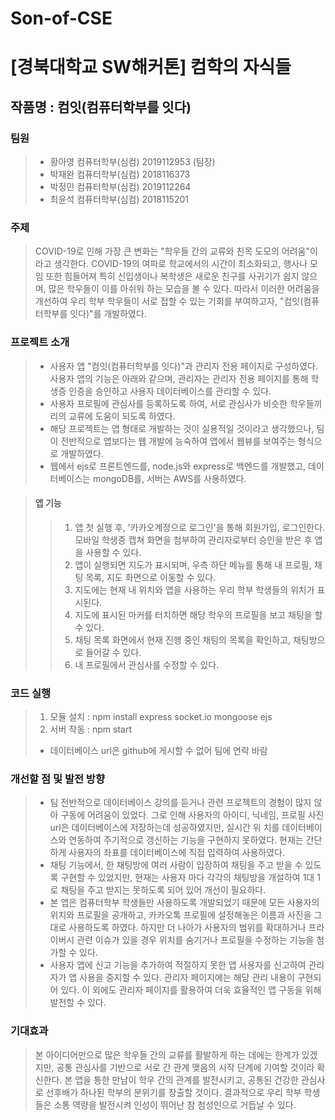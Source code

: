 # Son-of-CSE
# [경북대학교 SW해커톤] 컴학의 자식들
## 작품명 : 컴잇(컴퓨터학부를 잇다) 

### 팀원 
>- 황아영 컴퓨터학부(심컴) 2019112953 (팀장)
>- 박재완 컴퓨터학부(심컴) 2018116373
>- 박정민 컴퓨터학부(심컴) 2019112264
>- 최윤석 컴퓨터학부(심컴) 2018115201

### 주제
>COVID-19로 인해 가장 큰 변화는 "학우들 간의 교류와 친목 도모의 어려움"이라고 생각한다. COVID-19의 여파로 학교에서의 시간이 최소화되고, 행사나 모임 또한 힘들어져 특히 신입생이나 복학생은 새로운 친구를 사귀기가 쉽지 않으며, 많은 학우들이 이를 아쉬워 하는 모습을 볼 수 있다. 따라서 이러한 어려움을 개선하여 우리 학부 학우들이 서로 접할 수 있는 기회를 부여하고자, "컴잇(컴퓨터학부를 잇다)"를 개발하였다.

### 프로젝트 소개
>- 사용자 앱 "컴잇(컴퓨터학부를 잇다)"과 관리자 전용 페이지로 구성하였다. 사용자 앱의 기능은 아래와 같으며, 관리자는 관리자 전용 페이지를 통해 학생증 인증을 승인하고 사용자 데이터베이스를 관리할 수 있다.
>- 사용자 프로필에 관심사를 등록하도록 하여, 서로 관심사가 비슷한 학우들끼리의 교류에 도움이 되도록 하였다.
>- 해당 프로젝트는 앱 형태로 개발하는 것이 실용적일 것이라고 생각했으나, 팀이 전반적으로 앱보다는 웹 개발에 능숙하여 앱에서 웹뷰를 보여주는 형식으로 개발하였다.
>- 웹에서 ejs로 프론트엔드를, node.js와 express로 백엔드를 개발했고, 데이터베이스는 mongoDB를, 서버는 AWS를 사용하였다.

>#### 앱 기능
>>1. 앱 첫 실행 후, '카카오계정으로 로그인'을 통해 회원가입, 로그인한다. 모바일 학생증 캡쳐 화면을 첨부하여 관리자로부터 승인을 받은 후 앱을 사용할 수 있다.
>>2. 앱이 실행되면 지도가 표시되며, 우측 하단 메뉴를 통해 내 프로필, 채팅 목록, 지도 화면으로 이동할 수 있다.
>>3. 지도에는 현재 내 위치와 앱을 사용하는 우리 학부 학생들의 위치가 표시된다.
>>4. 지도에 표시된 마커를 터치하면 해당 학우의 프로필을 보고 채팅을 할 수 있다.
>>5. 채팅 목록 화면에서 현재 진행 중인 채팅의 목록을 확인하고, 채팅방으로 들어갈 수 있다.
>>6. 내 프로필에서 관심사를 수정할 수 있다.

### 코드 실행 
>1. 모듈 설치 : npm install express socket.io mongoose ejs
>2. 서버 작동 : npm start
>* 데이터베이스 url은 github에 게시할 수 없어 팀에 연락 바람

### 개선할 점 및 발전 방향
>- 팀 전반적으로 데이터베이스 강의를 듣거나 관련 프로젝트의 경험이 많지 않아 구동에 어려움이 있었다. 그로 인해 사용자의 아이디, 닉네임, 프로필 사진 url은 데이터베이스에 저장하는데 성공하였지만, 실시간 위 치를 데이터베이스와 연동하여 주기적으로 갱신하는 기능을 구현하지 못하였다. 현재는 간단하게 사용자의 좌표를 데이터베이스에 직접 입력하여 사용하였다.
>- 채팅 기능에서, 한 채팅방에 여러 사람이 입장하여 채팅을 주고 받을 수 있도록 구현할 수 있었지만, 현재는 사용자 마다 각각의 채팅방을 개설하여 1대 1로 채팅을 주고 받지는 못하도록 되어 있어 개선이 필요하다.
>- 본 앱은 컴퓨터학부 학생들만 사용하도록 개발되었기 때문에 모든 사용자의 위치와 프로필을 공개하고, 카카오톡 프로필에 설정해놓은 이름과 사진을 그대로 사용하도록 하였다. 하지만 더 나아가 사용자의 범위를 확대하거나 프라이버시 관련 이슈가 있을 경우 위치를 숨기거나 프로필을 수정하는 기능을 첨가할 수 있다.
>- 사용자 앱에 신고 기능을 추가하여 적절하지 못한 앱 사용자를 신고하여 관리자가 앱 사용을 중지할 수 있다. 관리자 페이지에는 해당 관리 내용이 구현되어 있다. 이 외에도 관리자 페이지를 활용하여 더욱 효율적인 앱 구동을 위해 발전할 수 있다.

### 기대효과
>본 아이디어만으로 많은 학우들 간의 교류를 활발하게 하는 데에는 한계가 있겠지만, 공통 관심사를 기반으로 서로 간 관계 맺음의 시작 단계에 기여할 것이라 확신한다. 본 앱을 통한 만남이 학우 간의 관계를 발전시키고, 공통된 건강한 관심사로 선후배가 하나된 학부의 분위기를 창출할 것이다. 결과적으로 우리 학부 학생들은 소통 역량을 발전시켜 인성이 뛰어난 참 첨성인으로 거듭날 수 있다.

